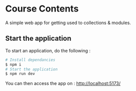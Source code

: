 # Course Contents

A simple web app for getting used to collections & modules.

## Start the application

To start an application, do the following :

```bash
# Install dependancies
$ npm i
# Start the application
$ npm run dev
```

You can then access the app on : [http://localhost:5173/](http://localhost:5173/)